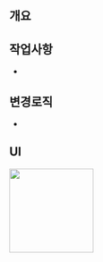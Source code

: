 ## 개요

> <!-- 작업 목적 및 개요 작성 -->

## 작업사항

- <!-- 작업 사항 작성 -->

## 변경로직

- <!-- 변경 로직 작성 -->

## UI

<img src="<!-- 이미지 링크 작성 -->" width="150px"></img>
